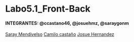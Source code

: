 # Labo5.1_Front-Back
#### INTEGRANTES: @ccastano46, @josuehmz, @saraygonm
[Saray Mendivelso](https://github.com/saraygonm)
[Camilo castaño](https://github.com/ccastano46)
[Josue Hernandez](https://github.com/Josuehmz)
